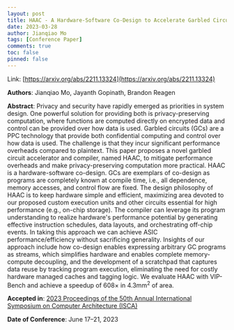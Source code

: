```yaml
---
layout: post
title: HAAC - A Hardware-Software Co-Design to Accelerate Garbled Circuits
date: 2023-03-28
author: Jianqiao Mo
tags: [Conference Paper]
comments: true
toc: false
pinned: false
---
```

Link: [https://arxiv.org/abs/2211.13324](https://arxiv.org/abs/2211.13324)

**Authors**: Jianqiao Mo, Jayanth Gopinath, Brandon Reagen

**Abstract**:
Privacy and security have rapidly emerged as priorities in system design. 
One powerful solution for providing both is privacy-preserving computation, where functions are computed directly on encrypted data and control can be provided over how data is used. 
Garbled circuits (GCs) are a PPC technology that provide both confidential computing and control over how data is used. 
The challenge is that they incur significant performance overheads compared to plaintext. 
This paper proposes a novel garbled circuit accelerator and compiler, named HAAC, to mitigate performance overheads and make privacy-preserving computation more practical. 
HAAC is a hardware-software co-design. 
GCs are exemplars of co-design as programs are completely known at compile time, i.e., all dependence, memory accesses, and control flow are fixed. 
The design philosophy of HAAC is to keep hardware simple and efficient, maximizing area devoted to our proposed custom execution units and other circuits essential for high performance (e.g., on-chip storage). 
The compiler can leverage its program understanding to realize hardware's performance potential by generating effective instruction schedules, data layouts, and orchestrating off-chip events. 
In taking this approach we can achieve ASIC performance/efficiency without sacrificing generality. 
Insights of our approach include how co-design enables expressing arbitrary GC programs as streams, which simplifies hardware and enables complete memory-compute decoupling, and the development of a scratchpad that captures data reuse by tracking program execution, eliminating the need for costly hardware managed caches and tagging logic. 
We evaluate HAAC with VIP-Bench and achieve a speedup of 608× in 4.3mm<sup>2</sup> of area.

    

**Accepted in**:
[2023 Proceedings of the 50th Annual International Symposium on Computer Architecture (ISCA)](https://www.iscaconf.org/isca2023/program/) 


**Date of Conference**: June 17–21, 2023

